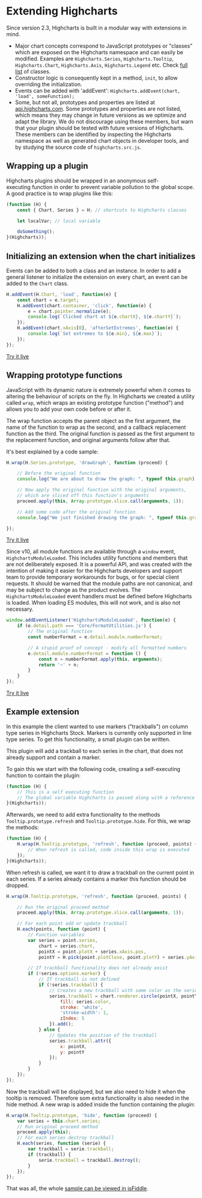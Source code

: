 Extending Highcharts
====================

Since version 2.3, Highcharts is built in a modular way with extensions in mind. 

*   Major chart concepts correspond to JavaScript prototypes or "classes" which are exposed on the Highcharts namespace and can easily be modified. Examples are `Highcharts.Series`, `Highcharts.Tooltip`, `Highcharts.Chart`, `Highcharts.Axis`, `Highcharts.Legend` etc. Check [full list](https://api.highcharts.com/class-reference/classes.list) of classes.
*   Constructor logic is consequently kept in a method, `init`, to allow overriding the initialization.
*   Events can be added with 'addEvent':
    `Highcharts.addEvent(chart, 'load', someFunction);`
*   Some, but not all, prototypes and properties are listed at [api.highcharts.com](https://api.highcharts.com/class-reference/classes.list). Some prototypes and properties are not listed, which means they may change in future versions as we optimize and adapt the library. We do not discourage using these members, but warn that your plugin should be tested with future versions of Highcharts. These members can be identified by inspecting the Highcharts namespace as well as generated chart objects in developer tools, and by studying the source code of `highcharts.src.js`.

Wrapping up a plugin
--------------------

Highcharts plugins should be wrapped in an anonymous self-executing function in order to prevent variable pollution to the global scope. A good practice is to wrap plugins like this:

```js
(function (H) {
    const { Chart, Series } = H; // shortcuts to Highcharts classes

    let localVar; // local variable

    doSomething();
}(Highcharts));
```

Initializing an extension when the chart initializes
----------------------------------------------------

Events can be added to both a class and an instance. In order to add a general listener to initialize the extension on every chart, an event can be added to the `Chart` class.

```js
H.addEvent(H.Chart, 'load', function(e) {
    const chart = e.target;
    H.addEvent(chart.container, 'click', function(e) {
        e = chart.pointer.normalize(e);
        console.log(`Clicked chart at ${e.chartX}, ${e.chartY}`);
    });
    H.addEvent(chart.xAxis[0], 'afterSetExtremes', function(e) {
        console.log(`Set extremes to ${e.min}, ${e.max}`);
    });
});
```

[Try it live](https://jsfiddle.net/gh/get/library/pure/highcharts/highcharts/tree/master/samples/highcharts/chart/events-load-class/)

Wrapping prototype functions
----------------------------

JavaScript with its dynamic nature is extremely powerful when it comes to altering the behaviour of scripts on the fly. In Highcharts we created a utility called `wrap`, which wraps an existing prototype function ("method") and allows you to add your own code before or after it. 

The wrap function accepts the parent object as the first argument, the name of the function to wrap as the second, and a callback replacement function as the third. The original function is passed as the first argument to the replacement function, and original arguments follow after that.

It's best explained by a code sample:

```js
H.wrap(H.Series.prototype, 'drawGraph', function (proceed) {

    // Before the original function
    console.log("We are about to draw the graph: ", typeof this.graph);

    // Now apply the original function with the original arguments,
    // which are sliced off this function's arguments
    proceed.apply(this, Array.prototype.slice.call(arguments, 1));

    // Add some code after the original function
    console.log("We just finished drawing the graph: ", typeof this.graph);

});
```

[Try it live](https://jsfiddle.net/gh/get/library/pure/highcharts/highcharts/tree/master/samples/highcharts/series/wrap-drawgraph/)

Since v10, all module functions are available through a `window` event, `HighchartsModuleLoaded`. This includes utility functions and members that are not deliberately exposed. It is a powerful API, and was created with the intention of making it easier for the Highcharts developers and support team to provide temporary workarounds for bugs, or for special client requests. It should be warned that the module paths are not canonical, and may be subject to change as the product evolves. The `HighchartsModuleLoaded` event handlers must be defined before Highcharts is loaded. When loading ES modules, this will not work, and is also not necessary.

```js
window.addEventListener('HighchartsModuleLoaded', function(e) {
    if (e.detail.path === 'Core/FormatUtilities.js') {
        // The original function
        const numberFormat = e.detail.module.numberFormat;

        // A stupid proof of concept - modify all formatted numbers
        e.detail.module.numberFormat = function () {
            const n = numberFormat.apply(this, arguments);
            return '~' + n;
        }
    }
});
```

[Try it live](https://jsfiddle.net/gh/get/library/pure/highcharts/highcharts/tree/master/samples/highcharts/members/module-loaded-event/)

Example extension
-----------------

In this example the client wanted to use markers ("trackballs") on column type series in Highcharts Stock. Markers is currently only supported in line type series. To get this functionality, a small plugin can be written.

This plugin will add a trackball to each series in the chart, that does not already support and contain a marker.

To gain this we start with the following code, creating a self-executing function to contain the plugin:

```js
(function (H) {
    // This is a self executing function
    // The global variable Highcharts is passed along with a reference H
}(Highcharts));
```

Afterwards, we need to add extra functionality to the methods `Tooltip.prototype.refresh` and `Tooltip.prototype.hide`. For this, we wrap the methods:

```js
(function (H) {
    H.wrap(H.Tooltip.prototype, 'refresh', function (proceed, points) {
        // When refresh is called, code inside this wrap is executed
    });
}(Highcharts));
```

When refresh is called, we want it to draw a trackball on the current point in each series. If a series already contains a marker this function should be dropped.

```js
H.wrap(H.Tooltip.prototype, 'refresh', function (proceed, points) {

    // Run the original proceed method
    proceed.apply(this, Array.prototype.slice.call(arguments, 1));

    // For each point add or update trackball
    H.each(points, function (point) {
        // Function variables
        var series = point.series,
            chart = series.chart,
            pointX = point.plotX + series.xAxis.pos,
            pointY = H.pick(point.plotClose, point.plotY) + series.yAxis.pos;

        // If trackball functionality does not already exist
        if (!series.options.marker) {
            // If trackball is not defined
            if (!series.trackball) {
                // Creates a new trackball with same color as the series
                series.trackball = chart.renderer.circle(pointX, pointY, 5).attr({
                    fill: series.color,
                    stroke: 'white',
                    'stroke-width': 1,
                    zIndex: 5
                }).add();
            } else {
                // Updates the position of the trackball
                series.trackball.attr({
                    x: pointX,
                    y: pointY
                });
            }
        }
    });
});
```


Now the trackball will be displayed, but we also need to hide it when the tooltip is removed. Therefore som extra functionality is also needed in the hide method. A new wrap is added inside the function containing the plugin:

```js
H.wrap(H.Tooltip.prototype, 'hide', function (proceed) {
    var series = this.chart.series;
    // Run original proceed method
    proceed.apply(this);
    // For each series destroy trackball
    H.each(series, function (serie) {
        var trackball = serie.trackball;
        if (trackball) {
            serie.trackball = trackball.destroy();
        }
    });
});
```

That was all, the whole [sample can be viewed in jsFiddle](https://jsfiddle.net/gh/get/library/pure/highcharts/highcharts/tree/master/samples/highcharts/tooltip/trackball-plugin/).
